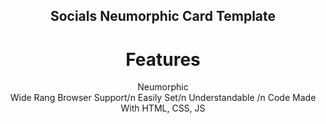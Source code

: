 <div align="center">

## Socials Neumorphic Card Template

# Features

</div>
<dive align="center">
<p>Neumorphic <br /> Wide Rang Browser Support/n Easily Set/n Understandable /n Code Made With HTML, CSS, JS<p>
</div>